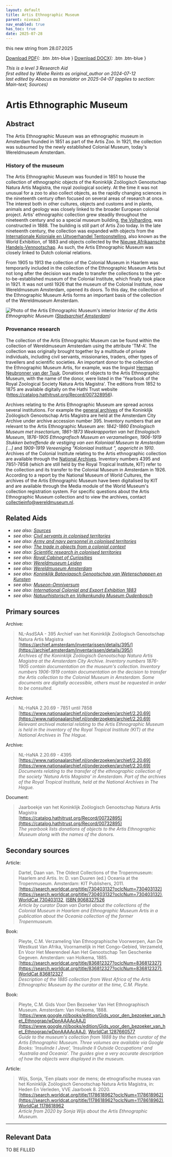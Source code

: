 ```yaml
---
layout: default
title: Artis Ethnographic Museum
parent: niveau3
nav_enabled: true
has_toc: true
date: 2025-07-28
--- 
```



this new string from 28.07.2025

[Download PDF](https://raw.githubusercontent.com/colonial-heritage/research-guides-dev/refs/heads/main/EXPORTS/PDF/niveau3/English/EMArtis.pdf){: .btn .btn-blue }     [Download DOCX](https://raw.githubusercontent.com/colonial-heritage/research-guides-dev/refs/heads/main/EXPORTS/DOCX/niveau3/English/EMArtis.docx){: .btn .btn-blue }

_This is a level 3 Research Aid_  
_first edited by Wiebe Reints as original_author on 2024-07-12_  
_last edited by Abacus as translator on 2025-04-07
        (applies to section: Main-text; Sources)_


# Artis Ethnographic Museum


## Abstract

The Artis Ethnographic Museum was an ethnographic museum in Amsterdam founded in 1851 as part of the Artis Zoo. In 1921, the collection was subsumed by the newly established Colonial Museum, today's Wereldmuseum Amsterdam.

### History of the museum

The Artis Ethnographic Museum was founded in 1851 to house the collection of ethnographic objects of the Koninklijk Zoölogisch Genootschap Natura Artis Magistra, the royal zoological society. At the time it was not unusual for a zoo to also collect objects, as the rapidly changing sciences in the nineteenth century often focused on several areas of research at once. The interest both in other cultures, objects and customs and in plants, animals and geology was closely linked to the broader European colonial project. Artis' ethnographic collection grew steadily throughout the nineteenth century and so a special museum building, [the Volharding](http://www.wikidata.org/entity/Q17302628), was constructed in 1888. The building is still part of Artis Zoo today. In the late nineteenth century, the collection was expanded with objects from the [Internationale Koloniale en Uitvoerhandel Tentoonstelling](https://www.wikidata.org/entity/Q2417163), also known as the World Exhibition, of 1883 and objects collected by the [Nieuwe Afrikaansche Handels-Vennootschap](http://www.wikidata.org/entity/Q2543001). As such, the Artis Ethnographic Museum was closely linked to Dutch colonial relations.

From 1905 to 1913 the collection of the Colonial Museum in Haarlem was temporarily included in the collection of the Ethnographic Museum Artis but not long after the decision was made to transfer the collections to the yet-to-be-established museum of the Colonial Institute, which finally took place in 1921. It was not until 1926 that the museum of the Colonial Institute, now Wereldmuseum Amsterdam, opened its doors. To this day, the collection of the Ethnographic Museum Artis forms an important basis of the collection of the Wereldmuseum Amsterdam.

![Photo of the Artis Ethnographic Museum's interior](https://upload.wikimedia.org/wikipedia/commons/d/d9/Artis%2C_interieur_ethnografisch_museum_3.jpg)
_Interior of the Artis Ethnographic Museum ([Stadsarchief Amsterdam](https://commons.wikimedia.org/wiki/File:Artis,_interieur_ethnografisch_museum_3.jpg))_

### Provenance research

The collection of the Artis Ethnographic Museum can be found within the collection of Wereldmuseum Amsterdam using the attribute 'TM-A'. The collection was originally brought together by a multitude of private individuals, including civil servants, missionaries, traders, other types of travellers and scientific societies. An important donor to the collection of the Ethnographic Museum Artis, for example, was the linguist [Herman Neubronner van der Tuuk](http://www.wikidata.org/entity/Q549882). Donations of objects to the Artis Ethnographic Museum, with the name of the donor, were listed in the 'Yearbook of the Royal Zoological Society Natura Artis Magistra'. The editions from 1852 to 1875 are available digitally on the Hathi Trust website (https://catalog.hathitrust.org/Record/007328956).

Archives relating to the Artis Ethnographic Museum are spread across several institutions. For example the [general archives](https://archief.amsterdam/inventarissen/details/395/) of the Koninklijk Zoölogisch Genootschap Artis Magistra are held at the Amsterdam City Archive under archive accession number 395. Inventory numbers that are relevant to the Artis Ethnographic Museum are: *1842-1860 Etnologisch Museum met insectarium*, *1861-1873 Weekrapporten van het Etnologisch Museum*, *1876-1905 Ethnografisch Museum en verzamelingen*, *1906-1919 Stukken betreffende de vestiging van een Koloniaal Museum te Amsterdam [...]* and *1909-1919 Vereeniging "Koloniaal Instituut ", opgericht in 1910*. Archives of the Colonial Institute relating to the Artis ethnographic collection are available through the [National Archives](https://www.nationaalarchief.nl/onderzoeken/archief/2.20.69). Inventory numbers 4395 and 7851-7858 (which are still held by the Royal Tropical Institute, KIT) refer to the collection and its transfer to the Colonial Museum in Amsterdam in 1926. According to a report by the National Museum of World Cultures, the archives of the Artis Ethnographic Museum have been digitalised by KIT and are available through the Media module of the World Museum's collection registration system. For specific questions about the Artis Ethnographic Museum collection and to view the archives, contact [collectieinfo@wereldmuseum.nl](mailto:collectieinfo@wereldmuseum.nl).


## Related Aids

 - _see also: [Sources](niveau1/English/Sources_20240501.yml)_  
 - _see also: [Civil servants in colonised territories](niveau2/English/CivilServants_20240316.yml)_  
 - _see also: [Army and navy personnel in colonised territories](niveau2/English/MilitaryAndNavy_20240417.yml)_  
 - _see also: [The trade in objects from a colonial context](niveau2/Dutch/Trade_20240326.yml)_  
 - _see also: [Scientific research in colonised territories](niveau2/English/Science_20240821.yml)_  
 - _see also: [Royal Cabinet of Curiosities](niveau3/English/KKZ_20240417.yml)_  
 - _see also: [Wereldmuseum Leiden](niveau3/English/WMLeiden_20240508.yml)_  
 - _see also: [Wereldmuseum Amsterdam](niveau3/English/WMAmsterdam_20240809.yml)_  
 - _see also: [Koninklijk Bataviaasch Genootschap van Wetenschappen en Kunsten](niveau3/English/BGKW_20240905.yml)_  
 - _see also: [Museon-Omniversum](niveau3/English/Museon_20250513.yml)_  
 - _see also: [International Colonial and Export Exhibition 1883](niveau3/English/Wereldtentoonstelling1883_20250602.yml)_  
 - _see also: [Natuurhistorisch en Volkenkundig Museum Oudenbosch](niveau3/English/MOudenbosch_20250603.yml)_  

## Primary sources

Archive:
  > NL-AsdSAA - 395 Archief van het Koninklijk Zoölogisch Genootschap Natura Artis Magistra  
> [https://archief.amsterdam/inventarissen/details/395/](https://archief.amsterdam/inventarissen/details/395/)  
> _Archives of the Koninklijk Zoölogisch Genootschap Natura Artis Magistra at the Amsterdam City Archive. Inventory numbers 1876-1905 contain documentation on the museum's collection. Inventory numbers 1906-1919 contain documentation on the decision to transfer the Artis collection to the Colonial Museum in Amsterdam. Some documents are digitally accessible, others must be requested in order to be consulted._  

Archive:
  > NL-HaNA 2.20.69 - 7851 until 7858  
> [https://www.nationaalarchief.nl/onderzoeken/archief/2.20.69](https://www.nationaalarchief.nl/onderzoeken/archief/2.20.69)  
> _Relevant archival material relating to the Artis Ethnographic Museum is held in the inventory of the Royal Tropical Institute (KIT) at the National Archives in The Hague._  

Archive:
  > NL-HaNA 2.20.69 - 4395  
> [https://www.nationaalarchief.nl/onderzoeken/archief/2.20.69](https://www.nationaalarchief.nl/onderzoeken/archief/2.20.69)  
> _Documents relating to the transfer of the ethnographic collection of the society 'Natura Artis Magistra' in Amsterdam. Part of the archives of the Royal Tropical Institute, held at the National Archives in The Hague._  

Document:
  > Jaarboekje van het Koninklijk Zoölogisch Genootschap Natura Artis Magistra  
> [https://catalog.hathitrust.org/Record/00732895](https://catalog.hathitrust.org/Record/00732895)  
> _The yearbook lists donations of objects to the Artis Ethnographic Museum along with the names of the donors._  

## Secondary sources

Article:
  > Dartel, Daan van. The Oldest Collections of the Tropenmuseum: Haarlem and Artis. In: D. van Duuren (ed.) Oceania at the Tropenmuseum. Amsterdam: KIT Publishers, 2011.  
> [https://search.worldcat.org/title/730403132?oclcNum=730403132](https://search.worldcat.org/title/730403132?oclcNum=730403132), [WorldCat 730403132](https://search.worldcat.org/title/730403132), [ISBN 9068327526](https://isbnsearch.org/isbn/9068327526)  
> _Article by curator Daan van Dartel about the collections of the Colonial Museum in Haarlem and Ethnographic Museum Artis in a publication about the Oceania collection of the former Tropenmuseum._  

Book:
  > Pleyte, C.M.  Verzameling Van Ethnographische Voorwerpen, Aan De Westkust Van Afrika, Voornamelijk in Het Congo-Gebied, Verzameld, En Voor Het Meerendeel Aan Het Genootschap Ten Geschenke Gegeven. Amsterdam: van Holkema, 1885.  
> [https://search.worldcat.org/title/836812327?oclcNum=836812327](https://search.worldcat.org/title/836812327?oclcNum=836812327), [WorldCat 836812327](https://search.worldcat.org/title/836812327)  
> _Description of the 1885 collection from West Africa of the Artis Ethnographic Museum by the curator at the time, C.M. Pleyte._  

Book:
  > Pleyte, C.M. Gids Voor Den Bezoeker Van Het Ethnographisch Museum. Amsterdam: Van Holkema, 1888.  
> [https://www.google.nl/books/edition/Gids_voor_den_bezoeker_van_het_Ethnograp/wDpnAAAAcAAJ](https://www.google.nl/books/edition/Gids_voor_den_bezoeker_van_het_Ethnograp/wDpnAAAAcAAJ), [WorldCat 1287660577](https://search.worldcat.org/title/1287660577)  
> _Guide to the museum's collection from 1888 by the then curator of the Artis Ethnographic Museum. Three volumes are available via Google Books: 'Insulinde I Java', 'Insulinde II Outside Occupations' and 'Australia and Oceania'. The guides give a very accurate description of how the objects were displayed in the museum._  

Article:
  > Wijs, Sonja, 'Een plaats voor de mens; de etnografische musea van het Koninklijk Zoölogisch Genootschap Natura Artis Magistra, in: Heden En Verleden, VVE Jaarboek 8. 2020.  
> [https://search.worldcat.org/title/1178618962?oclcNum=1178618962](https://search.worldcat.org/title/1178618962?oclcNum=1178618962), [WorldCat 1178618962](https://search.worldcat.org/title/1178618962)  
> _Article from 2020 by Sonja Wijs about the Artis Ethnographic Museum._  



---
## Relevant Data 
TO BE FILLED
        